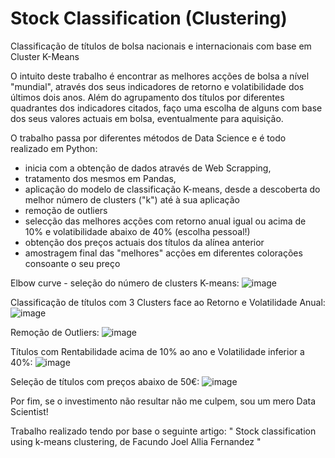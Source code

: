 # Stock Classification (Clustering)
Classificação de títulos de bolsa nacionais e internacionais com base em Cluster K-Means

O intuito deste trabalho é encontrar as melhores acções de bolsa a nível "mundial", através dos seus indicadores de retorno e volatibilidade dos últimos dois anos. 
Além do agrupamento dos títulos por diferentes quadrantes dos indicadores citados, faço uma escolha de alguns com base dos seus valores actuais em bolsa, eventualmente para aquisição.

O trabalho passa por diferentes métodos de Data Science e é todo realizado em Python:
* inicia com a obtenção de dados através de Web Scrapping, 
* tratamento dos mesmos em Pandas,  
* aplicação do modelo de classificação K-means, desde a descoberta do melhor número de clusters ("k") até à sua aplicação
* remoção de outliers
* selecção das melhores acções com retorno anual igual ou acima de 10% e volatibilidade abaixo de 40% (escolha pessoal!)
* obtenção dos preços actuais dos títulos da alínea anterior
* amostragem final das "melhores" acções em diferentes colorações consoante o seu preço

Elbow curve - seleção do número de clusters K-means:
![image](https://github.com/JorgeGomes72/StocksClassification/assets/57633568/82aec309-911d-42ab-bbde-04baab05122e)


Classificação de títulos com 3 Clusters face ao Retorno e Volatilidade Anual:
![image](https://github.com/JorgeGomes72/StocksClassification/assets/57633568/64a3d1e4-7b06-4b81-bed4-9c91ea6e79d1)

 
Remoção de Outliers:
![image](https://github.com/JorgeGomes72/StocksClassification/assets/57633568/9e6a7183-1919-4bc6-9b92-9ecb4f8f46f9)

 
Títulos com Rentabilidade acima de 10% ao ano e Volatilidade inferior a 40%:
![image](https://github.com/JorgeGomes72/StocksClassification/assets/57633568/92a54e3b-0208-4d47-b934-78d455670b9a)

 
Seleção de títulos com preços abaixo de 50€: 
![image](https://github.com/JorgeGomes72/StocksClassification/assets/57633568/a55f20c0-8818-49df-965d-c7abfa5961ca)



Por fim, se o investimento não resultar não me culpem, sou um mero Data Scientist!

Trabalho realizado tendo por base o seguinte artigo:
"
Stock classification using k-means clustering, de Facundo Joel Allia Fernandez
"

